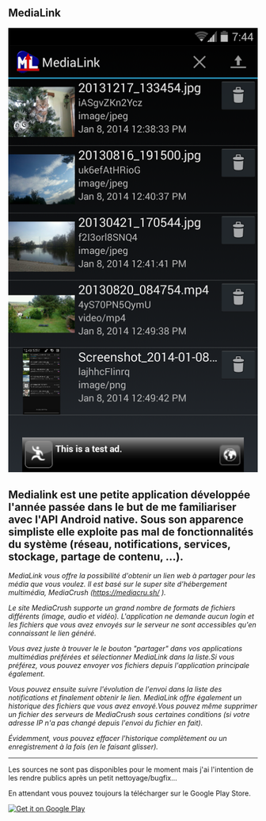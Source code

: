 ## MediaLink

![main_image](/public/images/medialink.png)

Medialink est une petite application développée l'année passée dans le but de me familiariser avec l'API Android native.
Sous son apparence simpliste elle exploite pas mal de fonctionnalités du système (réseau, notifications, services, stockage, partage de contenu, ...).
---
*MediaLink vous offre la possibilité d'obtenir un lien web à partager pour les média que vous voulez.
Il est basé sur le super site d'hébergement multimédia, MediaCrush (https://mediacru.sh/ ).*


*Le site MediaCrush supporte un grand nombre de formats de fichiers différents (image, audio et vidéo).
L'application ne demande aucun login et les fichiers que vous avez envoyés sur le serveur ne sont accessibles qu'en connaissant le lien généré.*

*Vous avez juste à trouver le le bouton "partager" dans vos applications multimédias préférées et sélectionner MediaLink dans la liste.Si vous préférez, vous pouvez envoyer vos fichiers depuis l'application principale également.*

*Vous pouvez ensuite suivre l'évolution de l'envoi dans la liste des notifications et finalement obtenir le lien.
MediaLink offre également un historique des fichiers que vous avez envoyé.Vous pouvez même supprimer un fichier des serveurs de MediaCrush sous certaines conditions (si votre adresse IP n'a pas changé depuis l'envoi du fichier en fait).*

*Évidemment, vous pouvez effacer l'historique complètement ou un enregistrement à la fois (en le faisant glisser).*

---

Les sources ne sont pas disponibles pour le moment mais j'ai l'intention de les rendre publics après un petit nettoyage/bugfix...

En attendant vous pouvez toujours la télécharger sur le Google Play Store.

<a href="https://play.google.com/store/apps/details?id=fr.apox.medialink">
  <img alt="Get it on Google Play"
       src="https://developer.android.com/images/brand/fr_generic_rgb_wo_45.png" />
</a>